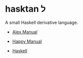 # hasktan ל

A small Haskell derivative language.

+ [Alex Manual](https://haskell-alex.readthedocs.io/en/latest/introduction.html)

+ [Happy Manual](https://haskell-happy.readthedocs.io/en/latest/using.html)

+ [Haskell](https://www.haskell.org/)
